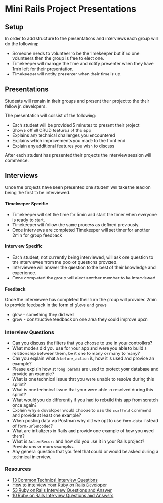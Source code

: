 # Mini Rails Project Presentations

## Setup

In order to add structure to the presentations and interviews each group will do the following:

- Someone needs to volunteer to be the timekeeper but if no one volunteers then the group is free to elect one. 
- Timekeeper will manage the time and notify presenter when they have 1min left for their presentation. 
- Timekeeper will notify presenter when their time is up. 

## Presentations

Students will remain in their groups and present their project to the their fellow jr. developers. 

The presentation will consist of the following:

- Each student will be provided 5 minutes to present their project
- Shows off all CRUD features of the app
- Explains any technical challenges you encountered 
- Explains which improvements you made to the front end
- Explain any additional features you wish to discuss

After each student has presented their projects the interview session will commence. 

## Interviews

Once the projects have been presented one student will take the lead on being the first to be interviewed.  

#### Timekeeper Specific
- Timekeeper will set the time for 5min and start the timer when everyone is ready to start. 
- Timekeeper will follow the same process as defined previously. 
- Once interviews are completed Timekeeper will set timer for another 2min for group feedback

#### Interview Specific
- Each student, not currently being interviewed, will ask one question to the interviewee from the pool of questions provided. 
- Interviewee will answer the question to the best of their knowledge and experience.
- Once completed the group will elect another member to be interviewed. 

#### Feedback

Once the interviewee has completed their turn the group will provided 2min to provide feedback in the form of `glows` and `grows`

- glow - something they did well
- grow - constructive feedback on one area they could improve upon


### Interview Questions

- Can you discuss the filters that you choose to use in your controllers?
- What models did you use for your app and were you able to build a relationship between them, be it one to many or many to many? 
- Can you explain what a `before_action` is, how it is used and provide an example?
- Please explain how `strong params` are used to protect your database and provide an example? 
- What is one technical issue that you were unable to resolve during this sprint? 
- What is one technical issue that your were able to resolved during this sprint?
- What would you do differently if you had to rebuild this app from scratch once again? 
- Explain why a developer would choose to use the `scaffold` command and provide at least one example? 
- When posting data via Postman why did we opt to use `form-data` instead of `form-urlencoded`? 
- What are initializers in Rails and provide one example of how you used them?
- What is `ActiveRecord` and how did you use it in your Rails project? Provide one or more examples.
- Any general question that you feel that could or would be asked during a technical interview. 


### Resources 

- [13 Common Technical Interview Questions](https://www.indeed.com/career-advice/interviewing/common-technical-interview-questions-and-answers)
- [How to Interview Your Ruby on Rails Developer](https://rubygarage.org/blog/how-to-interview-your-ruby-on-rails-developer)
- [53 Ruby on Rails Interview Questions and Answer](https://medium.com/better-programming/53-ruby-on-rails-interview-questions-and-answers-eb99eed1aeb7)
- [10 Ruby on Rails Interview Questions and Answers](https://www.upwork.com/i/interview-questions/ruby-on-rails/)
